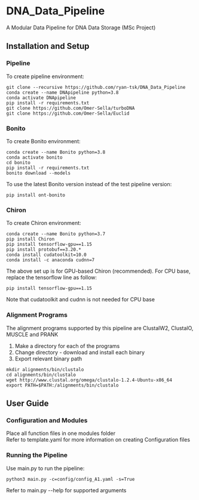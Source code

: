 # DNA_Data_Pipeline
A Modular Data Pipeline for DNA Data Storage (MSc Project)

## Installation and Setup

### Pipeline
To create pipeline environment:
```
git clone --recursive https://github.com/ryan-tsk/DNA_Data_Pipeline
conda create --name DNApipeline python=3.8
conda activate DNApipeline
pip install -r requirements.txt
git clone https://github.com/Omer-Sella/turboDNA
git clone https://github.com/Omer-Sella/Euclid
```

### Bonito
To create Bonito environment:
```
conda create --name Bonito python=3.8
conda activate bonito
cd bonito
pip install -r requirements.txt
bonito download --models
```
To use the latest Bonito version instead of the test pipeline version:
```
pip install ont-bonito
```

### Chiron 
To create Chiron environment:
```
conda create --name Bonito python=3.7
pip install Chiron
pip install tensorflow-gpu==1.15
pip install protobuf==3.20.*
conda install cudatoolkit=10.0
conda install -c anaconda cudnn=7
```
The above set up is for GPU-based Chiron (recommended).
For CPU base, replace the tensorflow line as follow:
```
pip install tensorflow-gpu==1.15
```
Note that cudatoolkit and cudnn is not needed for CPU base
### Alignment Programs

The alignment programs supported by this pipeline are ClustalW2, ClustalO, MUSCLE and PRANK  

1. Make a directory for each of the programs
2. Change directory - download and install each binary
3. Export relevant binary path

```
mkdir alignments/bin/clustalo
cd alignments/bin/clustalo
wget http://www.clustal.org/omega/clustalo-1.2.4-Ubuntu-x86_64
export PATH=$PATH:/alignments/bin/clustalo
```

## User Guide

### Configuration and Modules
Place all function files in one modules folder  
Refer to template.yaml for more information on creating Configuration files

### Running the Pipeline
Use main.py to run the pipeline:
```
python3 main.py -c=config/config_A1.yaml -s=True
```
Refer to main.py --help for supported arguments





